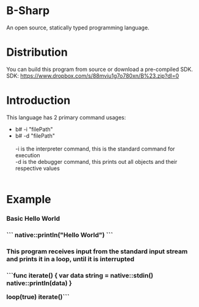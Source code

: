 # B-Sharp
An open source, statically typed programming language.<br>

# Distribution
You can build this program from source or download a pre-compiled SDK.<br>
SDK: https://www.dropbox.com/s/88mviu1g7o780xn/B%23.zip?dl=0

# Introduction
This language has 2 primary command usages:<br>
- b# -i "filePath"<br>
- b# -d "filePath"<br><br>
-i is the interpreter command, this is the standard command for execution<br>
-d is the debugger command, this prints out all objects and their respective values<br><br>

# Example
<h3>Basic Hello World<h3>
```
native::println("Hello World")
```
<h3>This program receives input from the standard input stream and prints it in a loop, until it is interrupted<h3>
```func iterate() {
	var data string = native::stdin()
	native::println(data)
}

loop(true) iterate()```

